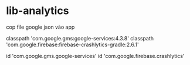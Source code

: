 # lib-analytics

cop file google json vào app

classpath 'com.google.gms:google-services:4.3.8'
classpath 'com.google.firebase:firebase-crashlytics-gradle:2.6.1'

id 'com.google.gms.google-services'
id 'com.google.firebase.crashlytics'
